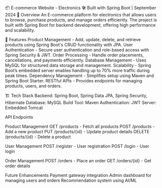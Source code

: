 📦 E-commerce Website - Electronics
🛠 Built with Spring Boot | September 2024
📌 Overview
An E-commerce platform for electronics that allows users to browse, purchase products, and manage orders efficiently. The project is built with Spring Boot for backend development, offering high performance and scalability.

🚀 Features
Product Management - Add, update, delete, and retrieve products using Spring Boot's CRUD functionality with JPA.
User Authentication - Secure user authentication and role-based access with Spring Security & JWT.
Order Processing - Handle order placements, cancellations, and payments efficiently.
Database Management - Uses MySQL for structured data storage and management.
Scalability - Spring Boot’s embedded server enables handling up to 70% more traffic during peak times.
Dependency Management - Simplifies setup using Maven and Spring Boot Starter.
RESTful APIs - Provides endpoints for managing products, users, and orders.

🏗 Tech Stack
Backend: Spring Boot, Spring Data JPA, Spring Security, Hibernate
Database: MySQL
Build Tool: Maven
Authentication: JWT
Server: Embedded Tomcat

API Endpoints

Product Management
GET /products - Fetch all products
POST /products - Add a new product
PUT /products/{id} - Update product details
DELETE /products/{id} - Delete a product

User Management
POST /register - User registration
POST /login - User login

Order Management
POST /orders - Place an order
GET /orders/{id} - Get order details

Future Enhancements
Payment gateway integration
Admin dashboard for managing users and orders
Recommendation system using AI/ML
